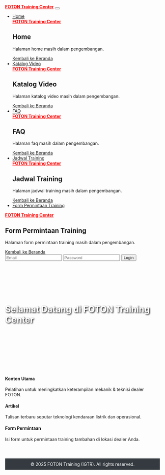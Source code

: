<!DOCTYPE html>
<html lang="id">
<head><meta charset="UTF-8" /><meta name="viewport" content="width=device-width, initial-scale=1.0" />
<title>FOTON Training Center</title>
<link href="https://cdn.jsdelivr.net/npm/bootstrap@5.3.0/dist/css/bootstrap.min.css" rel="stylesheet" />
<style>.navbar-brand{font-weight:bold;color:red}.banner{background:url('https://via.placeholder.com/1200x300') no-repeat center center;background-size:cover;height:300px;display:flex;align-items:center;justify-content:center;color:white;text-shadow:2px 2px 4px #000}.content-section{padding:40px 0}footer{background:#343a40;color:white;padding:10px 0;text-align:center}</style></head>
<body><nav class="navbar navbar-expand-lg navbar-dark bg-dark">
<div class="container-fluid"><a class="navbar-brand" href="#">FOTON Training Center</a>
<button class="navbar-toggler" type="button" data-bs-toggle="collapse" data-bs-target="#navbarNav">
<span class="navbar-toggler-icon"></span></button>
<div class="collapse navbar-collapse" id="navbarNav">
<ul class="navbar-nav me-auto">
<li class="nav-item"><a class="nav-link" href="home.html">Home</a></li>
<!DOCTYPE html><html lang="id"><head><meta charset="UTF-8">
<meta name="viewport" content="width=device-width, initial-scale=1.0"><title>Home</title>
<link href="https://cdn.jsdelivr.net/npm/bootstrap@5.3.0/dist/css/bootstrap.min.css" rel="stylesheet">
</head><body><nav class="navbar navbar-dark bg-dark p-3"><div class="container-fluid">
<a class="navbar-brand text-white" href="index.html">FOTON Training Center</a></div></nav>
<div class="container mt-5"><h1>Home</h1><p>Halaman home masih dalam pengembangan.</p>
<a href="index.html" class="btn btn-secondary mt-4">Kembali ke Beranda</a></div></body></html>
<li class="nav-item"><a class="nav-link" href="katalog.html">Katalog Video</a></li>
<!DOCTYPE html><html lang="id"><head><meta charset="UTF-8">
<meta name="viewport" content="width=device-width, initial-scale=1.0"><title>Katalog Video</title>
<link href="https://cdn.jsdelivr.net/npm/bootstrap@5.3.0/dist/css/bootstrap.min.css" rel="stylesheet">
</head><body><nav class="navbar navbar-dark bg-dark p-3"><div class="container-fluid">
<a class="navbar-brand text-white" href="index.html">FOTON Training Center</a></div></nav>
<div class="container mt-5"><h1>Katalog Video</h1><p>Halaman katalog video masih dalam pengembangan.</p>
<a href="index.html" class="btn btn-secondary mt-4">Kembali ke Beranda</a></div></body></html>
<li class="nav-item"><a class="nav-link" href="faq.html">FAQ</a></li>
<!DOCTYPE html><html lang="id"><head><meta charset="UTF-8">
<meta name="viewport" content="width=device-width, initial-scale=1.0"><title>FAQ</title>
<link href="https://cdn.jsdelivr.net/npm/bootstrap@5.3.0/dist/css/bootstrap.min.css" rel="stylesheet">
</head><body><nav class="navbar navbar-dark bg-dark p-3"><div class="container-fluid">
<a class="navbar-brand text-white" href="index.html">FOTON Training Center</a></div></nav>
<div class="container mt-5"><h1>FAQ</h1><p>Halaman faq masih dalam pengembangan.</p>
<a href="index.html" class="btn btn-secondary mt-4">Kembali ke Beranda</a></div></body></html>
<li class="nav-item"><a class="nav-link" href="jadwal.html">Jadwal Training</a></li>
<!DOCTYPE html><html lang="id"><head><meta charset="UTF-8">
<meta name="viewport" content="width=device-width, initial-scale=1.0"><title>Jadwal Training</title>
<link href="https://cdn.jsdelivr.net/npm/bootstrap@5.3.0/dist/css/bootstrap.min.css" rel="stylesheet">
</head><body><nav class="navbar navbar-dark bg-dark p-3"><div class="container-fluid">
<a class="navbar-brand text-white" href="index.html">FOTON Training Center</a></div></nav>
<div class="container mt-5"><h1>Jadwal Training</h1><p>Halaman jadwal training masih dalam pengembangan.</p>
<a href="index.html" class="btn btn-secondary mt-4">Kembali ke Beranda</a></div></body></html>
<li class="nav-item"><a class="nav-link" href="form-permintaan.html">Form Permintaan Training</a></li>
</ul>
<!DOCTYPE html><html lang="id"><head><meta charset="UTF-8">
<meta name="viewport" content="width=device-width, initial-scale=1.0"><title>Form Permintaan Training</title>
<link href="https://cdn.jsdelivr.net/npm/bootstrap@5.3.0/dist/css/bootstrap.min.css" rel="stylesheet">
</head><body><nav class="navbar navbar-dark bg-dark p-3"><div class="container-fluid">
<a class="navbar-brand text-white" href="index.html">FOTON Training Center</a></div></nav>
<div class="container mt-5"><h1>Form Permintaan Training</h1><p>Halaman form permintaan training masih dalam pengembangan.</p>
<a href="index.html" class="btn btn-secondary mt-4">Kembali ke Beranda</a></div></body></html>
<form id="loginForm" class="d-flex"><input class="form-control me-2" type="email" id="email" placeholder="Email" />
<input class="form-control me-2" type="password" id="password" placeholder="Password" />
<button class="btn btn-outline-success" type="submit">Login</button></form></div></div></nav>
<div class="banner"><h1>Selamat Datang di FOTON Training Center</h1></div>
<div class="container content-section"><div class="row text-center">
<div class="col-md-4"><div class="p-4 border rounded bg-light"><h4>Konten Utama</h4><p>Pelatihan untuk meningkatkan keterampilan mekanik & teknisi dealer FOTON.</p></div></div>
<div class="col-md-4"><div class="p-4 border rounded bg-light"><h4>Artikel</h4><p>Tulisan terbaru seputar teknologi kendaraan listrik dan operasional.</p></div></div>
<div class="col-md-4"><div class="p-4 border rounded bg-light"><h4>Form Permintaan</h4><p>Isi form untuk permintaan training tambahan di lokasi dealer Anda.</p></div></div>
</div></div><footer><div class="container">&copy; 2025 FOTON Training (IGTR). All rights reserved.</div></footer>
<script>
document.getElementById("loginForm").addEventListener("submit",function(e){
e.preventDefault();const email=document.getElementById("email").value;
const password=document.getElementById("password").value;
if(email==="purteguh17@gmail.com"&&password==="Tokopedia7890@"){
window.location.href="dashboard.html";}else{alert("Login gagal. Email atau password salah.");}
});
</script></body></html>
